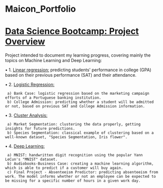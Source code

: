 # Maicon_Portfolio

# [Data Science Bootcamp: Project Overview](https://github.com/Polymathing/365DataScience-Bootcamp)
Project intended to document my learning progress, covering mainly the topics on Machine Learning and Deep Learning:

• 1. [Linear regression:](https://github.com/Polymathing/365DataScience-Bootcamp/tree/main/1.%20Linear%20Regression) predicting students' performance in college (GPA) based on their previous performance (SAT) and their attendance.

• 2. [Logistic Regression:](https://github.com/Polymathing/365DataScience-Bootcamp/tree/main/2.%20Logistic%20Regression)

     a) Bank Case: logistic regression based on the marketing campaign efforts of a Portuguese banking institution.
     b) College Admission: predicting whether a student will be admitted or not, based on previous SAT and College Admission information.

• 3. [Cluster Analysis:](https://github.com/Polymathing/365DataScience-Bootcamp/tree/main/3.%20Cluster%20Analysis)

     a) Market Segmentation: clustering the data properly, getting insights for future predictions.
     b) Species Segmentation: classical example of clustering based on a well-known dataset, "Species Segmentation, Iris flower".

• 4. [Deep Learning:](https://github.com/Polymathing/365DataScience-Bootcamp/tree/main/4.%20Deep%20Learning) 

     a) MNIST: handwritten digit recognition using the popular Yann LeCun's "MNIST" dataset.  
     b) Audiobooks-Business Case: creating a machine learning algorithm, which is able to predict if a customer will buy again.
     c) Final Project - Absenteeism Predictor: predicting absenteeism from work. The model informs whether or not an employee can be expected to be missing for a specific number of hours in a given work day.
